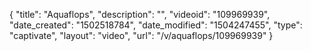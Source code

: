 {
    "title": "Aquaflops",
    "description": "",
    "videoid": "109969939",
    "date_created": "1502518784",
    "date_modified": "1504247455",
    "type": "captivate",
    "layout": "video",
    "url": "\/v\/aquaflops\/109969939"
}